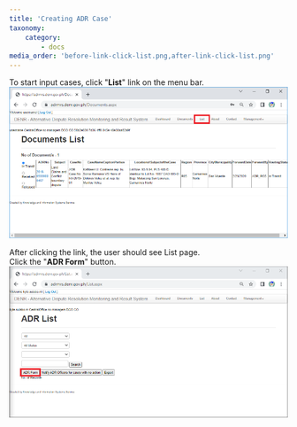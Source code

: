 ```yaml
---
title: 'Creating ADR Case'
taxonomy:
    category:
        - docs
media_order: 'before-link-click-list.png,after-link-click-list.png'
---
```


To start input cases, click "**List**" link on the menu bar.
![before-link-click-list](before-link-click-list.png "before-link-click-list")

After clicking the link, the user should see List page.</br>
Click the "**ADR Form**" button.
![after-link-click-list](after-link-click-list.png "after-link-click-list")